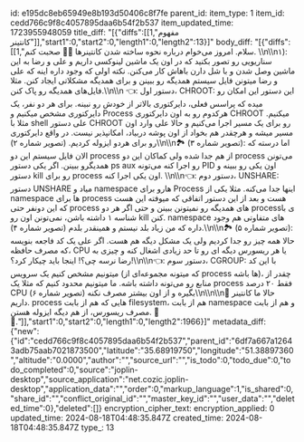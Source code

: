 id: e195dc8eb65949e8b193d50406c8f7fe
parent_id: 
item_type: 1
item_id: cedd766c9f8c4057895daa6b54f2b537
item_updated_time: 1723955948059
title_diff: "[{\"diffs\":[[1,\"مفهوم کانتینر\"]],\"start1\":0,\"start2\":0,\"length1\":0,\"length2\":13}]"
body_diff: "[{\"diffs\":[[1,\"سلام. امروز می‌خوام درباره نحوه ساخته شدن کانتینرها 🐳🐋 صحبت کنم. \\\n\\\n۱): سناریویی رو تصور بکنید که در اون یک ماشین لینوکسی داریم و علی و رضا به این ماشین وصل شدن و با شل دارن باهاش کار می‌کنن. نکته اولی که وجود داره اینه که علی و رضا میتونن فایل سیستم همدیگه رو ببینن و برای همدیگه مشکلاتی ایجاد کنن. مثلا فایل‌های همدیگه رو پاک کنن.\\\n\\\n 👈: دستور اول، CHROOT: این دستور این امکان رو میده که پراسس فعلی، دایرکتوری بالاتر از خودش رو نبینه. برای هر دو نفر، یک دایرکتوری مشخص میکنیم و Process هرکدوم رو به اون دایرکتوری CHROOT میکنیم. مثلا با shell علی دستور CHROOT رو برای یک مسیر اجرا می‌کنیم و حالا علی وارد اون مسیر میشه و هرچقدر هم بخواد از اون پوشه دربیاد، امکانپذیر نیست. در واقع دایرکتوری رو برای هردو ایزوله کردیم. (تصویر شماره ۲)\\\n\\\n🏞️ (تصویر شماره ۳): اما درسته که الان فایل سیستم این دو process از هم جدا شده ولی کماکان این دو process می‌تونن همدیگرو ببینن. اگر یکی دستور ps aux رو اجرا کنه می‌تونه PID اون یکی رو ببینه و دستور kill رو برای process اون یکی اجرا کنه. \\\n\\\n👈: دستور دوم، UNSHARE: دستور UNSHARE میاد و namespace هارو برای Process اینها جدا می‌کنه. مثلا یکی از namespace ها برای process هست و بعد از این دستور اتفاقی که میوفته این هست که این دونفر حتی process های همدیگه رو نمیتونن ببینن و حتی اگر هر دو processی با شناسه ۱ داشته باشن، نمی‌تونن اون رو kill کنن. namespace های متفاوتی هم وجود داره که من زیاد بلد نیستم و همینقدر بلدم (تصویر شماره ۴).\\\n\\\n🏞️ (تصویر شماره ۵): حالا همه چیز رو جدا کردیم ولی یک مشکل دیگه هم هست. اگر علی یک کد فاجعه بنویسه که مصرف حافظه، CPU یا هر ریسورس دیگه ای رو تا حد زیادی اشغال کنه و چیزی به رضا نرسه چی؟! اینجا باید چیکار کرد؟!\\\n\\\n👈: دستور سوم، CGROUP: با این کد میتونیم مشخص کنیم یک سرویس (که میتونه مجموعه‌ای از process ها باشه)، چقدر از منابع رو می‌تونه داشته باشه. ما میتونیم محدود کنیم که مثلا یک process فقط ۲۰ درصد CPU بگیره و از اون بیشتر مصرف نکنه (تصویر شماره ۶)\\\n\\\n\\\n🎉 حالا ما کانتینر داریم. process هایی که هم از بابت filesystem، هم از بابت namespace و هم از بابت مصرف ریسورس، از هم دیگه ایزوله هستن. 🐳🐋.\"]],\"start1\":0,\"start2\":0,\"length1\":0,\"length2\":1966}]"
metadata_diff: {"new":{"id":"cedd766c9f8c4057895daa6b54f2b537","parent_id":"6df7a667a12643adb75aab7021873500","latitude":"35.68919750","longitude":"51.38897360","altitude":"0.0000","author":"","source_url":"","is_todo":0,"todo_due":0,"todo_completed":0,"source":"joplin-desktop","source_application":"net.cozic.joplin-desktop","application_data":"","order":0,"markup_language":1,"is_shared":0,"share_id":"","conflict_original_id":"","master_key_id":"","user_data":"","deleted_time":0},"deleted":[]}
encryption_cipher_text: 
encryption_applied: 0
updated_time: 2024-08-18T04:48:35.847Z
created_time: 2024-08-18T04:48:35.847Z
type_: 13